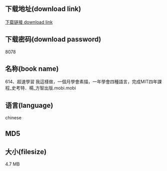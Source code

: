 ## 下载地址(download link)
[下载链接 download link](https://voluble-croquembouche-d321dc.netlify.app/?s=614%E3%80%81%E8%B6%85%E9%80%9F%E5%AD%B8%E7%BF%92+%E6%88%91%E9%80%99%E6%A8%A3%E5%81%9A%EF%BC%8C%E4%B8%80%E5%80%8B%E6%9C%88%E5%AD%B8%E6%9C%83%E7%B4%A0%E6%8F%8F%EF%BC%8C%E4%B8%80%E5%B9%B4%E5%AD%B8%E6%9C%83%E5%9B%9B%E7%A8%AE%E8%AA%9E%E8%A8%80%EF%BC%8C%E5%AE%8C%E6%88%90MIT%E5%9B%9B%E5%B9%B4%E8%AA%B2%E7%A8%8B_%E5%8F%B2%E8%80%83%E7%89%B9%EF%BC%8E%E6%A5%8A_%E6%96%B9%E6%99%BA%E5%87%BA%E7%89%88.mobi)

## 下载密码(download password)
8078

## 名称(book name)
614、超速學習 我這樣做，一個月學會素描，一年學會四種語言，完成MIT四年課程_史考特．楊_方智出版.mobi.mobi

## 语言(language)
chinese

## MD5


## 大小(filesize)
4.7 MB
